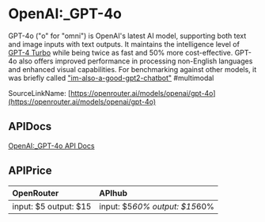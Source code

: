 # OpenAI:_GPT-4o

GPT-4o ("o" for "omni") is OpenAI's latest AI model, supporting both text and image inputs with text outputs. It maintains the intelligence level of [GPT-4 Turbo](/models/openai/gpt-4-turbo) while being twice as fast and 50% more cost-effective. GPT-4o also offers improved performance in processing non-English languages and enhanced visual capabilities.
For benchmarking against other models, it was briefly called ["im-also-a-good-gpt2-chatbot"](https://twitter.com/LiamFedus/status/1790064963966370209)
#multimodal

SourceLinkName: [https://openrouter.ai/models/openai/gpt-4o](https://openrouter.ai/models/openai/gpt-4o)

## APIDocs

[OpenAI:_GPT-4o API Docs](../apis/OpenAI:_GPT-4o.md)

## APIPrice

| OpenRouter | APIhub |
|:---|:---|
| input: $5 output: $15 | input: $5*60% output: $15*60% |
